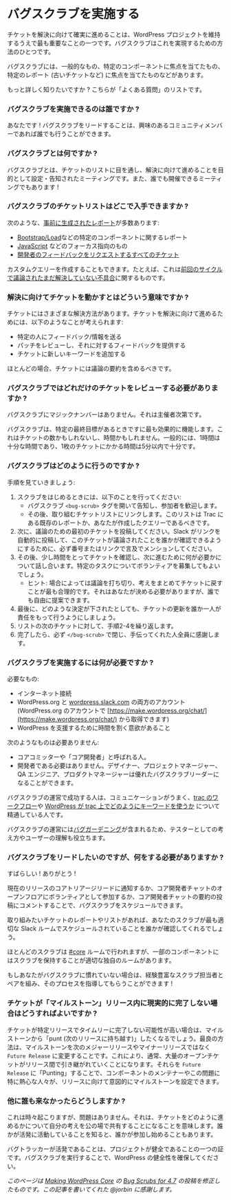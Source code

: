 <!--
# Leading Bug Scrubs
-->

# バグスクラブを実施する

<!--
Ensuring tickets move towards a resolution is one of the most important aspects of maintaining the WordPress project. Bug Scrubs serve as one of the ways to make this happen.
-->

チケットを解決に向けて確実に進めることは、WordPress プロジェクトを維持するうえで最も重要なことの一つです。バグスクラブはこれを実現するための方法のひとつです。

<!--
Bug Scrubs can have a general focus, focus on a specific component, or focus on a specific report (such as ancient tickets).
-->

バグスクラブには、一般的なもの、特定のコンポーネントに焦点を当てたもの、特定のレポート (古いチケットなど) に焦点を当てたものなどがあります。

<!--
Want to learn more? Here is a list of “Potentially Asked Questions”.
-->

もっと詳しく知りたいですか ? こちらが「よくある質問」のリストです。

<!--
### Who can run a Bug Scrub?
-->

### バグスクラブを実施できるのは誰ですか ?

<!--
You! Leading a Bug Scrub is something any interested community member can do.
-->

あなたです ! バグスクラブをリードすることは、興味のあるコミュニティメンバーであれば誰でも行うことができます。

<!--
### What is a Bug Scrub?
-->

### バグスクラブとは何ですか ?

<!--
Bug Scrubs are set and announced meetings where the goal is to go through a list of tickets and move them towards a resolution. They are also something where anyone is welcome to run them!
-->

バグスクラブとは、チケットのリストに目を通し、解決に向けて進めることを目的として設定・告知されたミーティングです。また、誰でも開催できるミーティングでもあります !

<!--
### Where do I get a list of tickets for my Bug Scrub?
-->

### バグスクラブのチケットリストはどこで入手できますか ?

<!--
There are many [pre-generated reports](https://make.wordpress.org/core/reports/) that you can use, such as:
-->

次のような、[事前に生成されたレポート](https://make.wordpress.org/core/reports/)が多数あります:

<!--
*   specific component reports such as for [Bootstrap/Load](https://core.trac.wordpress.org/component/Bootstrap/Load)
*   focus oriented ones such as for [JavaScript](https://core.trac.wordpress.org/focus/javascript)
*   [all tickets requesting dev feedback](https://core.trac.wordpress.org/tickets/dev-feedback)
-->

*   [Bootstrap/Load](https://core.trac.wordpress.org/component/Bootstrap/Load)などの特定のコンポーネントに関するレポート
*   [JavaScript](https://core.trac.wordpress.org/focus/javascript) などのフォーカス指向のもの
*   [開発者のフィードバックをリクエストするすべてのチケット](https://core.trac.wordpress.org/tickets/dev-feedback)

<!--
You can also create a custom query. For example, here’s one for [defects discussed during the last cycle that don’t have a resolution yet](https://core.trac.wordpress.org/query?status=accepted&status=assigned&status=new&status=reopened&status=reviewing&changetime=04%2F12%2F16..08%2F16%2F16&type=defect+(bug)&col=id&col=summary&col=status&col=owner&col=type&col=priority&col=milestone&order=priority).
-->

カスタムクエリーを作成することもできます。たとえば、これは[前回のサイクルで議論されたまだ解決していない不具合](https://core.trac.wordpress.org/query?status=accepted&status=assigned&status=new&status=reopened&status=reviewing&changetime=04%2F12%2F16..08%2F16%2F16&type=defect+(bug)&col=id&col=summary&col=status&col=owner&col=type&col=priority&col=milestone&order=priority)に関するものです。

<!--
### What does it mean to move tickets towards a resolution?
-->

### 解決に向けてチケットを動かすとはどういう意味ですか ?

<!--
There are a number of possible resolutions to a ticket. Moving a ticket towards a resolution might involve:
-->

チケットにはさまざまな解決方法があります。チケットを解決に向けて進めるためには、以下のようなことが考えられます:

<!--
*   Pinging a specific person for feedback/information
*   Reviewing a patch and providing feedback on it
*   Adding a new keyword to a ticket
-->

*   特定の人にフィードバック/情報を送る
*   パッチをレビューし、それに対するフィードバックを提供する
*   チケットに新しいキーワードを追加する

<!--
Almost always, it should include a summary of the discussion.
-->

ほとんどの場合、チケットには議論の要約を含めるべきです。

<!--
### How many tickets should be reviewed in a Bug Scrub?
-->

### バグスクラブではどれだけのチケットをレビューする必要がありますか ?

<!--
There is no magic number for Bug Scrubs. It is entirely up to the organizers.
-->

バグスクラブにマジックナンバーはありません。それは主催者次第です。

<!--
Bug Scrubs work best when they have a specific end goal. This may be a number of tickets or this may be a time period. Generally, 1 hour is a good amount of time and no more than 5 minutes is enough for each ticket.
-->

バグスクラブは、特定の最終目標があるときですに最も効果的に機能します。これはチケットの数かもしれないし、時間かもしれません。一般的には、1時間は十分な時間であり、1枚のチケットにかかる時間は5分以内で十分です。

<!--
### How do I run a Bug Scrub?
-->

### バグスクラブはどのように行うのですか ?

<!--
Let’s walk through the steps:
-->

手順を見ていきましょう:

<!--
1.  At the start of the scrub, you should:
    *   Announce it by opening the Bug Scrub `<bug-scrub>` tag and welcoming people
    *   Then link to the list of tickets you will be going through. This list should either be a pre-existing report on Trac or a query that you generate.
2.  Then post the first ticket for discussion. Make sure to mention it via number or a link so that slack auto posts a link so someone can see this ticket was discussed.
3.  Then take a moment to review the ticket and discuss what it needs to move forward. You may call for volunteers for specific tasks.
    *   Tip: Sometimes cutting off discussion and moving it back to the ticket with some summary of thoughts makes the most sense. That’s a decision you need to make, though anyone should feel free to suggest it.
4.  Finally, make sure one person is responsible for updating the ticket with whatever decision is made.
5.  Repeat steps 2-4 for the next ticket on the list.
6.  When done, make sure to close `</bug-scrub>` and thank everyone who helped.
-->

1.  スクラブをはじめるときには、以下のことを行ってください:
    *   バグスクラブ `<bug-scrub>` タグを開いて告知し、参加者を歓迎します。
    *   その後、取り組むチケットリストにリンクします。このリストは Trac にある既存のレポートか、あなたが作成したクエリーであるべきです。
2.  次に、議論のための最初のチケットを投稿してください。Slack がリンクを自動的に投稿して、このチケットが議論されたことを誰かが確認できるようにするために、必ず番号またはリンクで言及でメンションしてください。
3.  その後、少し時間をとってチケットを確認し、次に進むために何が必要かについて話し合います。特定のタスクについてボランティアを募集してもよいでしょう。
    *   ヒント: 場合によっては議論を打ち切り、考えをまとめてチケットに戻すことが最も合理的です。それはあなたが決める必要がありますが、誰でも自由に提案できます。
4.  最後に、どのような決定が下されたとしても、チケットの更新を誰か一人が責任をもって行うようにしましょう。
5.  リストの次のチケットに対して、手順2-4を繰り返します。
6.  完了したら、必ず `</bug-scrub>` で閉じ、手伝ってくれた人全員に感謝します。

<!--
### What do I need to organize a Bug Scrub?
-->

### バグスクラブを実施するには何が必要ですか ?

<!--
You’ll need:
-->

必要なもの:

<!--
*   An internet connection
*   An account on both WordPress.org and [wordpress.slack.com](https://wordpress.slack.com/) ( which you can get through [https://make.wordpress.org/chat/](https://make.wordpress.org/chat/) with your WordPress.org account)
*   A willingness to devote some time to help WordPress 
-->

*   インターネット接続
*   WordPress.org と [wordpress.slack.com](https://wordpress.slack.com/) の両方のアカウント (WordPress.org のアカウントで [https://make.wordpress.org/chat/](https://make.wordpress.org/chat/) から取得できます)
*   WordPress を支援するために時間を割く意欲があること

<!--
You don’t need to be:
-->

次のようなものは必要ありません:

<!--
*   A core committer or someone that would be called a “core dev” (whatever that means) to lead a Bug Scrub.
*   A developer at all. Designers, project managers, QA engineers, and product managers can be great Bug Scrub leaders.
-->

*   コアコミッターや「コア開発者」と呼ばれる人。
*   開発者である必要はありません。デザイナー、プロジェクトマネージャー、QA エンジニア、プロダクトマネージャーは優れたバグスクラブリーダーになることができます。

<!--
People that are successful at running Bug Scrubs are people that can communicate well and are familiar with [the trac workflow](https://make.wordpress.org/core/handbook/contribute/trac/) and [how WordPress uses keywords on trac](https://make.wordpress.org/core/handbook/contribute/trac/keywords/).
-->

バグスクラブの運営で成功する人は、コミュニケーションがうまく、[trac のワークフロー](https://make.wordpress.org/core/handbook/contribute/trac/)や [WordPress が trac 上でどのようにキーワードを使うか](https://make.wordpress.org/core/handbook/contribute/trac/keywords/) について精通している人です。

<!--
Running a Bug Scrub involves [Bug Gardening](https://make.wordpress.org/core/handbook/testing/bug-gardening/), so a tester mindset and understanding users helps as well.
-->

バグスクラブの運営には[バグガーデニング](https://make.wordpress.org/core/handbook/testing/bug-gardening/)が含まれるため、テスターとしての考え方やユーザーの理解も役立ちます。

<!--
### I want to lead one, what do I need to do?
-->

### バグスクラブをリードしたいのですが、何をする必要がありますか ?

<!--
Awesome! Thank you!
-->

すばらしい ! ありがとう !

<!--
You can schedule a bug scrub by pinging a the Core Triage lead for the current release, by volunteering in during the Core Dev chat open floor time, or by commenting on the Core Dev chat agenda/summary posts with your interest.
-->

現在のリリースのコアトリアージリードに通知するか、コア開発者チャットのオープンフロアにボランティアとして参加するか、コア開発者チャットの要約の投稿にコメントすることで、バグスクラブをスケジュールできます。

<!--
Have the report or list of tickets that you want to go through in mind, and someone will make sure your scrub is scheduled in the most appropriate Slack room.
-->

取り組みたいチケットのレポートやリストがあれば、あなたのスクラブが最も適切な Slack ルームでスケジュールされていることを誰かが確認してくれるでしょう。

<!--
Most scrubs will happen in the [#core](https://make.wordpress.org/core/tag/core/) room, though some components have their own rooms where it makes sense to hold the scrub.
-->

ほとんどのスクラブは [#core](https://make.wordpress.org/core/tag/core/) ルームで行われますが、一部のコンポーネントにはスクラブを保持することが適切な独自のルームがあります。

<!--
If you are new to leading bug scrubs, you can be paired up with an experience scrubber to help guide you through the process!
-->

もしあなたがバグスクラブに慣れていない場合は、経験豊富なスクラブ担当者とペアを組み、そのプロセスを指導してもらうことができます !

<!--
### What should I do if a ticket won’t realistically get completed in its “milestoned” release?
-->

### チケットが「マイルストーン」リリース内に現実的に完了しない場合はどうすればよいですか ?

<!--
If a ticket will not likely be completed in a timely manner for a given release, you will want to “punt” it from the milestone. The best approach is to change the milestone to `Future Release` and not the next major or minor release as this typically ends up with a large amount of open tickets rolling over from release to release. “Punting” them to `Future Release` allows component maintainers and people particularly passionate about the issue to purposefully, intentionally milestone it for a release.
-->

チケットが特定リリースでタイムリーに完了しない可能性が高い場合は、マイルストーンから「punt (次のリリースに持ち越す)」したくなるでしょう。最良の方法は、マイルストーンを次のメジャーリリースやマイナーリリースではなく `Future Release` に変更することです。これにより、通常、大量のオープンチケットがリリース間で引き継がれていくことになります。それらを `Future Release` に「Punting」することで、コンポーネントのメンテナーやこの問題に特に熱心な人々が、リリースに向けて意図的にマイルストーンを設定できます。

<!--
### What if no one else shows up?
-->

### 他に誰も来なかったらどうしますか ?

<!--
This sometimes happens and is fine. It just means you end up publicly sharing your thoughts on how to move a ticket forward. Sometimes people will start to chime in once they see someone being active.
-->

これは時々起こりますが、問題はありません。それは、チケットをどのように進めるかについて自分の考えを公の場で共有することになることを意味します。誰かが活発に活動していることを知ると、誰かが参加し始めることもあります。

<!--
An active bug tracker is one sign of a healthy project. Help ensure the health of WordPress by running a Bug Scrub.
-->

バグトラッカーが活発であることは、プロジェクトが健全であることの一つの証です。バグスクラブを実行することで、WordPress の健全性を確保してください。

<!--
*This page is a modified version of the [Bug Scrubs for 4.7](https://make.wordpress.org/core/2016/08/25/bug-scrubs-for-4-7/) post on [Making WordPress Core](https://make.wordpress.org/core/). Props to @jorbin for writing that post.*
-->

*このページは [Making WordPress Core](https://make.wordpress.org/core/) の [Bug Scrubs for 4.7](https://make.wordpress.org/core/2016/08/25/bug-scrubs-for-4-7/) の投稿を修正したものです。この記事を書いてくれた @jorbin に感謝します。*
